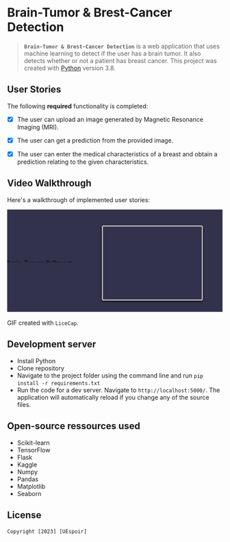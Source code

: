 # Brain-Tumor & Brest-Cancer Detection

> **`Brain-Tumor & Brest-Cancer Detection`** is a web application that uses machine learning to detect if the user has a brain tumor. It also detects whether or not a patient has breast cancer.
This project was created with [Python](https://www.python.org/downloads/) version 3.8.


## User Stories

The following **required** functionality is completed:
- [x]  The user can upload an image generated by Magnetic Resonance Imaging (MRI).
- [x]  The user can get a prediction from the provided image.
- [x]  The user can enter the medical characteristics of a breast and obtain a prediction relating to the given characteristics.


## Video Walkthrough

Here's a walkthrough of implemented user stories:

<img src='app.gif' title='Video Walkthrough' width='' alt='Video Walkthrough' />

GIF created with `LiceCap`.


## Development server

* Install Python
* Clone repository
* Navigate to the project folder using the command line and run `pip install -r requirements.txt`
* Run the code for a dev server. Navigate to `http://localhost:5000/`. The application will automatically reload if you change any of the source files.


## Open-source ressources used

* Scikit-learn
* TensorFlow
* Flask
* Kaggle
* Numpy
* Pandas
* Matplotlib
* Seaborn

## License

    Copyright [2023] [UEspoir]


